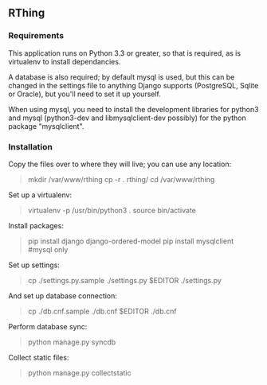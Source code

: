 ## RThing ##

### Requirements ###
This application runs on Python 3.3 or greater, so that is required, as is virtualenv to install dependancies.

A database is also required; by default mysql is used, but this can be changed in the settings file to anything Django
supports (PostgreSQL, Sqlite or Oracle), but you'll need to set it up yourself.

When using mysql, you need to install the development libraries for python3 and mysql (python3-dev and
libmysqlclient-dev possibly) for the python package "mysqlclient".

### Installation ###
Copy the files over to where they will live; you can use any location:
> mkdir /var/www/rthing
> cp -r . rthing/
> cd /var/www/rthing

Set up a virtualenv:
> virtualenv -p /usr/bin/python3 .
> source bin/activate

Install packages:
> pip install django django-ordered-model
> pip install mysqlclient #mysql only

Set up settings:
> cp ./settings.py.sample ./settings.py
> $EDITOR ./settings.py

And set up database connection:
> cp ./db.cnf.sample ./db.cnf
> $EDITOR ./db.cnf

Perform database sync:
> python manage.py syncdb

Collect static files:
> python manage.py collectstatic
